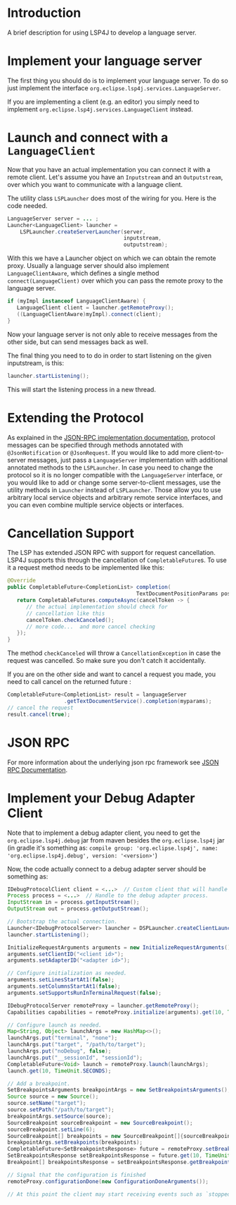 # Introduction

A brief description for using LSP4J to develop a language server.

# Implement your language server

The first thing you should do is to implement your language server. To do so just implement the interface `org.eclipse.lsp4j.services.LanguageServer`.

If you are implementing a client (e.g. an editor) you simply need to implement `org.eclipse.lsp4j.services.LanguageClient` instead.

# Launch and connect with a `LanguageClient`

Now that you have an actual implementation you can connect it with a remote client. Let's assume you have an `Inputstream` and an `Outputstream`, over which you want to communicate with a language client.

The utility class `LSPLauncher` does most of the wiring for you. Here is the code needed.

``` java
LanguageServer server = ... ;
Launcher<LanguageClient> launcher = 
    LSPLauncher.createServerLauncher(server,
                                     inputstream, 
                                     outputstream);
```

With this we have a Launcher object on which we can obtain the remote proxy. Usually a language server should also implement `LanguageClientAware`, which defines a single method `connect(LanguageClient)` over which you can pass the remote proxy to the language server.

``` java
if (myImpl instanceof LanguageClientAware) {
   LanguageClient client = launcher.getRemoteProxy();
   ((LanguageClientAware)myImpl).connect(client);
}
```

Now your language server is not only able to receive messages from the other side, but can send messages back as well.

The final thing you need to to do in order to start listening on the given inputstream, is this:

``` java
launcher.startListening();
```

This will start the listening process in a new thread.

# Extending the Protocol

As explained in the [JSON-RPC implementation documentation](jsonrpc.md#service-objects), protocol messages can be specified through methods annotated with `@JsonNotification` or `@JsonRequest`. If you would like to add more client-to-server messages, just pass a `LanguageServer` implementation with additional annotated methods to the `LSPLauncher`. In case you need to change the protocol so it is no longer compatible with the `LanguageServer` interface, or you would like to add or change some server-to-client messages, use the utility methods in `Launcher` instead of `LSPLauncher`. Those allow you to use arbitrary local service objects and arbitrary remote service interfaces, and you can even combine multiple service objects or interfaces.

# Cancellation Support

The LSP has extended JSON RPC with support for request cancellation. LSP4J supports this through the cancellation of `CompletableFuture`s. To use it a request method needs to be implemented like this:

``` java
@Override
public CompletableFuture<CompletionList> completion(
                                         TextDocumentPositionParams position) {
   return CompletableFutures.computeAsync(cancelToken -> {
      // the actual implementation should check for 
      // cancellation like this
      cancelToken.checkCanceled();
      // more code...  and more cancel checking
   });
}
```
The method `checkCanceled` will throw a `CancellationException` in case the request was cancelled. So make sure you don't catch it accidentally.

If you are on the other side and want to cancel a request you made, you need to call cancel on the returned future :

``` java
CompletableFuture<CompletionList> result = languageServer
                  .getTextDocumentService().completion(myparams);
// cancel the request
result.cancel(true);
```

# JSON RPC

For more information about the underlying json rpc framework see [JSON RPC Documentation](jsonrpc.md).

# Implement your Debug Adapter Client

Note that to implement a debug adapter client, you need to get the `org.eclipse.lsp4j.debug` jar from maven besides the `org.eclipse.lsp4j` jar (in gradle it's something as: `compile group: 'org.eclipse.lsp4j', name: 'org.eclipse.lsp4j.debug', version: '<version>'`)

Now, the code actually connect to a debug adapter server should be something as:

```java
IDebugProtocolClient client = <...>  // Custom client that will handle the messages received from the server.
Process process = <...>  // Handle to the debug adapter process.
InputStream in = process.getInputStream();
OutputStream out = process.getOutputStream();

// Bootstrap the actual connection.
Launcher<IDebugProtocolServer> launcher = DSPLauncher.createClientLauncher(client, in, out);
launcher.startListening();

InitializeRequestArguments arguments = new InitializeRequestArguments();
arguments.setClientID("<client id>");
arguments.setAdapterID("<adapter id>");

// Configure initialization as needed.
arguments.setLinesStartAt1(false);
arguments.setColumnsStartAt1(false);
arguments.setSupportsRunInTerminalRequest(false);

IDebugProtocolServer remoteProxy = launcher.getRemoteProxy();
Capabilities capabilities = remoteProxy.initialize(arguments).get(10, TimeUnit.SECONDS);

// Configure launch as needed.
Map<String, Object> launchArgs = new HashMap<>();
launchArgs.put("terminal", "none");
launchArgs.put("target", "/path/to/target");
launchArgs.put("noDebug", false);
launchArgs.put("__sessionId", "sessionId");
CompletableFuture<Void> launch = remoteProxy.launch(launchArgs);
launch.get(10, TimeUnit.SECONDS);

// Add a breakpoint.
SetBreakpointsArguments breakpointArgs = new SetBreakpointsArguments();
Source source = new Source();
source.setName("target");
source.setPath("/path/to/target");
breakpointArgs.setSource(source);
SourceBreakpoint sourceBreakpoint = new SourceBreakpoint();
sourceBreakpoint.setLine(6);
SourceBreakpoint[] breakpoints = new SourceBreakpoint[]{sourceBreakpoint};
breakpointArgs.setBreakpoints(breakpoints);
CompletableFuture<SetBreakpointsResponse> future = remoteProxy.setBreakpoints(breakpointArgs);
SetBreakpointsResponse setBreakpointsResponse = future.get(10, TimeUnit.SECONDS);
Breakpoint[] breakpointsResponse = setBreakpointsResponse.getBreakpoints();

// Signal that the configuration is finished
remoteProxy.configurationDone(new ConfigurationDoneArguments());

// At this point the client may start receiving events such as `stopped`, `terminated`, etc.

```

